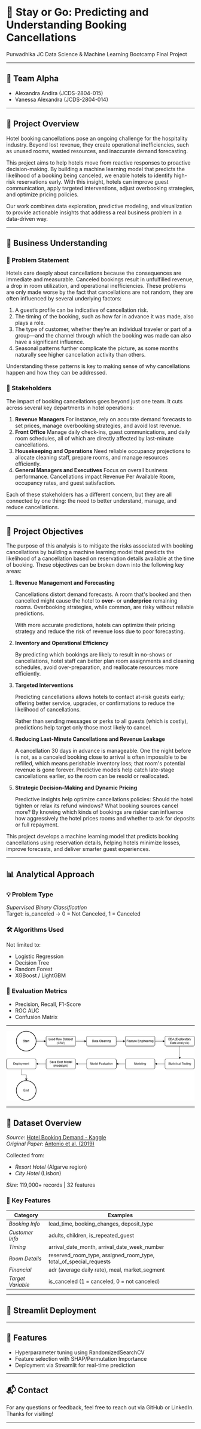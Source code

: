 # 🏨 Stay or Go: Predicting and Understanding Booking Cancellations  
Purwadhika JC Data Science & Machine Learning Bootcamp Final Project

---

## 👥 Team Alpha
- Alexandra Andira (JCDS-2804-015)  
- Vanessa Alexandra (JCDS-2804-014)

---

## 📌 Project Overview

Hotel booking cancellations pose an ongoing challenge for the hospitality industry. Beyond lost revenue, they create operational inefficiencies, such as unused rooms, wasted resources, and inaccurate demand forecasting.

This project aims to help hotels move from reactive responses to proactive decision-making. By building a machine learning model that predicts the likelihood of a booking being canceled, we enable hotels to identify high-risk reservations early. With this insight, hotels can improve guest communication, apply targeted interventions, adjust overbooking strategies, and optimize pricing policies.

Our work combines data exploration, predictive modeling, and visualization to provide actionable insights that address a real business problem in a data-driven way.

---

## 🧠 Business Understanding

### 🎯 Problem Statement
Hotels care deeply about cancellations because the consequences are immediate and measurable. Canceled bookings result in unfulfilled revenue, a drop in room utilization, and operational inefficiencies. These problems are only made worse by the fact that cancellations are not random, they are often influenced by several underlying factors:
1. A guest’s profile can be indicative of cancellation risk. 
2. The timing of the booking, such as how far in advance it was made, also plays a role. 
3. The type of customer, whether they’re an individual traveler or part of a group—and the channel through which the booking was made can also have a significant influence. 
4. Seasonal patterns further complicate the picture, as some months naturally see higher cancellation activity than others.

Understanding these patterns is key to making sense of why cancellations happen and how they can be addressed.

### 💼 Stakeholders
The impact of booking cancellations goes beyond just one team. It cuts across several key departments in hotel operations:
1. **Revenue Managers**
For instance, rely on accurate demand forecasts to set prices, manage overbooking strategies, and avoid lost revenue.
2. **Front Office**
Manage daily check-ins, guest communications, and daily room schedules, all of which are directly affected by last-minute cancellations.
3. **Housekeeping and Operations**
Need reliable occupancy projections to allocate cleaning staff, prepare rooms, and manage resources efficiently.
4. **General Managers and Executives**
Focus on overall business performance. Cancellations impact Revenue Per Available Room, occupancy rates, and guest satisfaction.

Each of these stakeholders has a different concern, but they are all connected by one thing: the need to better understand, manage, and reduce cancellations.

---

## 🎯 Project Objectives

The purpose of this analysis is to mitigate the risks associated with booking cancellations by building a machine learning model that predicts the likelihood of a cancellation based on reservation details available at the time of booking. These objectives can be broken down into the following key areas:

1. **Revenue Management and Forecasting**

    Cancellations distort demand forecasts. A room that's booked and then cancelled might cause the hotel to **over-** or **underprice** remaining rooms. Overbooking strategies, while common, are risky without reliable predictions.

    With more accurate predictions, hotels can optimize their pricing strategy and reduce the risk of revenue loss due to poor forecasting.

2. **Inventory and Operational Efficiency**

    By predicting which bookings are likely to result in no-shows or cancellations, hotel staff can better plan room assignments and cleaning schedules, avoid over-preparation, and reallocate resources more efficiently.

3. **Targeted Interventions**

    Predicting cancellations allows hotels to contact at-risk guests early; offering better service, upgrades, or confirmations to reduce the likelihood of cancellations.

    Rather than sending messages or perks to all guests (which is costly), predictions help target only those most likely to cancel.

4. **Reducing Last-Minute Cancellations and Revenue Leakage**

    A cancellation 30 days in advance is manageable. One the night before is not, as a canceled booking close to arrival is often impossible to be refilled, which means perishable inventory loss; that room's potential revenue is gone forever. Predictive models help catch late-stage cancellations earlier, so the room can be resold or reallocated.

5. **Strategic Decision-Making and Dynamic Pricing**
    
    Predictive insights help optimize cancellations policies: Should the hotel tighten or relax its refund windows? What booking sources cancel more? By knowing which kinds of bookings are riskier can influence how aggressively the hotel prices rooms and whether to ask for deposits or full repayment.

This project develops a machine learning model that predicts booking cancellations using reservation details, helping hotels minimize losses, improve forecasts, and deliver smarter guest experiences.

---

## 📊 Analytical Approach

### 💡 Problem Type
*Supervised Binary Classification*  
Target: is_canceled → 0 = Not Canceled, 1 = Canceled

### 🛠 Algorithms Used
Not limited to:
- Logistic Regression
- Decision Tree
- Random Forest
- XGBoost / LightGBM

### 🧪 Evaluation Metrics
- Precision, Recall, F1-Score
- ROC AUC
- Confusion Matrix

---

![Flowchart](Flowchart.png)

---

## 🧾 Dataset Overview

*Source*: [Hotel Booking Demand - Kaggle](https://www.kaggle.com/datasets/jessemostipak/hotel-booking-demand)  
*Original Paper*: [Antonio et al. (2019)](https://www.sciencedirect.com/science/article/pii/S2352340918315191#bib5)

Collected from:
- *Resort Hotel* (Algarve region)
- *City Hotel* (Lisbon)

*Size*: 119,000+ records | 32 features

### 📌 Key Features
| Category | Examples |
|----------|----------|
| *Booking Info* | lead_time, booking_changes, deposit_type |
| *Customer Info* | adults, children, is_repeated_guest |
| *Timing* | arrival_date_month, arrival_date_week_number |
| *Room Details* | reserved_room_type, assigned_room_type, total_of_special_requests |
| *Financial* | adr (average daily rate), meal, market_segment |
| *Target Variable* | is_canceled (1 = canceled, 0 = not canceled) |

---

## 📁 Streamlit Deployment


---

## 🚀 Features
- Hyperparameter tuning using RandomizedSearchCV
- Feature selection with SHAP/Permutation Importance
- Deployment via Streamlit for real-time prediction
  
---

## 📬 Contact

For any questions or feedback, feel free to reach out via GitHub or LinkedIn.  
Thanks for visiting!

---
